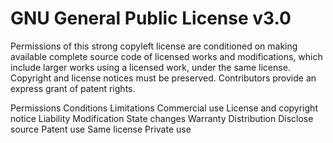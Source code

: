 GNU General Public License v3.0
===============================

Permissions of this strong copyleft license are conditioned on making available complete source code of licensed works
and modifications, which include larger works using a licensed work, under the same license. Copyright and license
notices must be preserved. Contributors provide an express grant of patent rights.

Permissions                      Conditions                                                    Limitations
Commercial use                   License and copyright notice                                  Liability
Modification                     State changes                                                 Warranty
Distribution                     Disclose source
Patent use                       Same license
Private use
